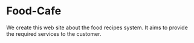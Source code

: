 # Food-Cafe
We create this web site about the food recipes system. It aims to provide the required services to the customer. 
